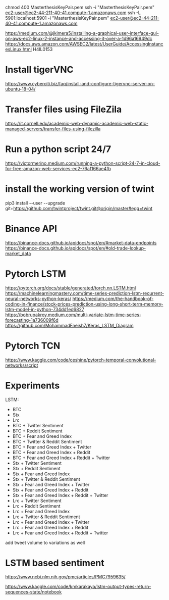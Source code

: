 chmod 400 MasterthesisKeyPair.pem
ssh -i "MasterthesisKeyPair.pem" ec2-user@ec2-44-211-40-41.compute-1.amazonaws.com
ssh -L 5901:localhost:5901 -i "MasterthesisKeyPair.pem" ec2-user@ec2-44-211-40-41.compute-1.amazonaws.com

https://medium.com/@jkimera5/installing-a-graphical-user-interface-gui-on-aws-ec2-linux-2-instance-and-accessing-it-over-a-1d96a16949dc
https://docs.aws.amazon.com/AWSEC2/latest/UserGuide/AccessingInstancesLinux.html
H4lL0$153$

# Install tigerVNC

https://www.cyberciti.biz/faq/install-and-configure-tigervnc-server-on-ubuntu-18-04/

# Transfer files using FileZila

https://it.cornell.edu/academic-web-dynamic-academic-web-static-managed-servers/transfer-files-using-filezilla

# Run a python script 24/7

https://victormerino.medium.com/running-a-python-script-24-7-in-cloud-for-free-amazon-web-services-ec2-76af166ae4fb

# install the working version of twint

pip3 install --user --upgrade git+https://github.com/twintproject/twint.git@origin/master#egg=twint

# Binance API

https://binance-docs.github.io/apidocs/spot/en/#market-data-endpoints
https://binance-docs.github.io/apidocs/spot/en/#old-trade-lookup-market_data

# Pytorch LSTM

https://pytorch.org/docs/stable/generated/torch.nn.LSTM.html
https://machinelearningmastery.com/time-series-prediction-lstm-recurrent-neural-networks-python-keras/
https://medium.com/the-handbook-of-coding-in-finance/stock-prices-prediction-using-long-short-term-memory-lstm-model-in-python-734dd1ed6827
https://bobrupakroy.medium.com/multi-variate-lstm-time-series-forecasting-1a736009f6d
https://github.com/MohammadFneish7/Keras_LSTM_Diagram

# Pytorch TCN

https://www.kaggle.com/code/ceshine/pytorch-temporal-convolutional-networks/script

# Experiments

LSTM:

-   BTC
-   Stx
-   Lrc
-   BTC + Twitter Sentiment
-   BTC + Reddit Sentiment
-   BTC + Fear and Greed Index
-   BTC + Twitter & Reddit Sentiment
-   BTC + Fear and Greed Index + Twitter
-   BTC + Fear and Greed Index + Reddit
-   BTC + Fear and Greed Index + Reddit + Twitter
-   Stx + Twitter Sentiment
-   Stx + Reddit Sentiment
-   Stx + Fear and Greed Index
-   Stx + Twitter & Reddit Sentiment
-   Stx + Fear and Greed Index + Twitter
-   Stx + Fear and Greed Index + Reddit
-   Stx + Fear and Greed Index + Reddit + Twitter
-   Lrc + Twitter Sentiment
-   Lrc + Reddit Sentiment
-   Lrc + Fear and Greed Index
-   Lrc + Twitter & Reddit Sentiment
-   Lrc + Fear and Greed Index + Twitter
-   Lrc + Fear and Greed Index + Reddit
-   Lrc + Fear and Greed Index + Reddit + Twitter

add tweet volume to variations as well

# LSTM based sentiment

https://www.ncbi.nlm.nih.gov/pmc/articles/PMC7959635/

https://www.kaggle.com/code/kmkarakaya/lstm-output-types-return-sequences-state/notebook
